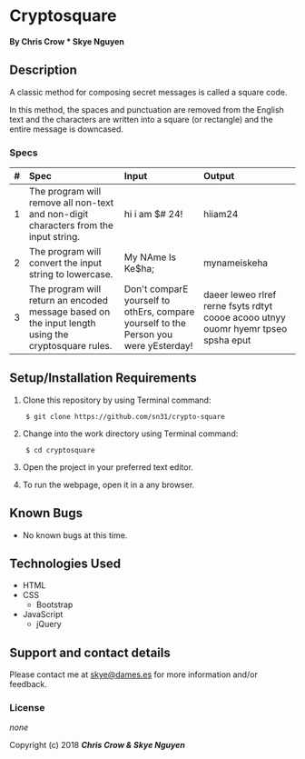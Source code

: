 # Cryptosquare

#### By **Chris Crow * Skye Nguyen**

## Description

A classic method for composing secret messages is called a square code.

In this method, the spaces and punctuation are removed from the English text and the characters are written into a square (or rectangle) and the entire message is downcased.

### Specs
| # | Spec | Input | Output |
| :-------------     | :-------------     | :------------- | :------------- |
| 1 | The program will remove all non-text and non-digit characters from the input string.  | hi i am $# 24! | hiiam24 |
| 2 | The program will convert the input string to lowercase. | My NAme Is Ke$ha;| mynameiskeha |
| 3 | The program will return an encoded message based on the input length using the cryptosquare rules. | Don't comparE yourself to othErs, compare yourself to the Person you were yEsterday! | daeer leweo rlref rerne fsyts rdtyt coooe acooo utnyy ouomr hyemr tpseo spsha eput|


## Setup/Installation Requirements

1. Clone this repository by using Terminal command:
```
    $ git clone https://github.com/sn31/crypto-square
```
2. Change into the work directory using Terminal command:
```
    $ cd cryptosquare
```
3. Open the project in your preferred text editor.

4. To run the webpage, open it in a any browser.


## Known Bugs
* No known bugs at this time.

## Technologies Used
* HTML
* CSS
  * Bootstrap
* JavaScript
  * jQuery

## Support and contact details

Please contact me at skye@dames.es for more information and/or feedback.

### License

*none*

Copyright (c) 2018 **_Chris Crow & Skye Nguyen_**
